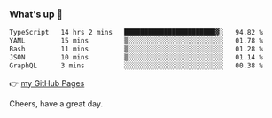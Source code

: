### What's up 👋

<!--START_SECTION:waka-->

```txt
TypeScript   14 hrs 2 mins   ███████████████████████▓░   94.82 %
YAML         15 mins         ▒░░░░░░░░░░░░░░░░░░░░░░░░   01.78 %
Bash         11 mins         ▒░░░░░░░░░░░░░░░░░░░░░░░░   01.28 %
JSON         10 mins         ▒░░░░░░░░░░░░░░░░░░░░░░░░   01.14 %
GraphQL      3 mins          ░░░░░░░░░░░░░░░░░░░░░░░░░   00.38 %
```

<!--END_SECTION:waka-->

👉 [my GitHub Pages](https://ykzhukian.github.io)

Cheers, have a great day.

